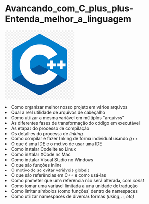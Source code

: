 # Avancando_com_C_plus_plus-Entenda_melhor_a_linguagem
<img src="https://github.com/marcospatton/C_plus_plus_Introducao_-a_-linguagem_e_STL/blob/main/c.png"></a>
<li>Como organizar melhor nosso projeto em vários arquivos
<li>Qual a real utilidade de arquivos de cabeçalho
<li>Como utilizar a mesma variável em múltiplos "arquivos"
<li>As diferentes fases de transformação do código em executável
<li>As etapas do processo de compilação
<li>Os detalhes do processo de <i>linking</i>
<li>Como compilar e fazer linking de forma individual usando <i>g++</i>
<li>O que é uma IDE e o motivo de usar uma IDE
<li>Como instalar Codelite no Linux
<li>Como instalar XCode no Mac
<li>Como instalar Visual Studio no Windows
<li>O que são funções inline
<li>O motivo de se evitar variáveis globais
<li>O que são referências em C++ e como usá-las
<li>Como prometer que uma referência não será alterada, com <i>const</i>
<li>Como tornar uma variável limitada a uma unidade de tradução
<li>Como limitar símbolos (como funções) dentro de namespaces
<li>Como utilizar namespaces de diversas formas <i>(using, ::, etc)</i>
